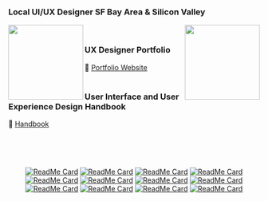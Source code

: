 ### Local UI/UX Designer SF Bay Area & Silicon Valley

<div>
<img height="150" align="left" src="https://github-readme-stats.vercel.app/api?username=jaeminkim-com&show_icons=true" />

<img height="150" align="right" src="https://github-readme-stats.vercel.app/api/top-langs/?username=jaeminkim-com&layout=compact" />
</div>

</BR>

### UX Designer Portfolio
:page_facing_up: [Portfolio Website](http://www.jaeminkim.com) <br></br>

### User Interface and User Experience Design Handbook
:book: [Handbook](https://github.com/jaeminkim-com/user_interface_and_user_experience_design_handbook) <br></br>

</BR>

<!-- Repos -->
</BR>

<div align="center">

[![ReadMe Card](https://github-readme-stats.vercel.app/api/pin/?username=jaeminkim-com&repo=user_interface_and_user_experience_design_handbook)](https://github.com/jaeminkim-com/user_interface_and_user_experience_design_handbook)
[![ReadMe Card](https://github-readme-stats.vercel.app/api/pin/?username=jaeminkim-com&repo=cl_scrapper)](https://github.com/jaeminkim-com/cl_scrapper)
[![ReadMe Card](https://github-readme-stats.vercel.app/api/pin/?username=jaeminkim-com&repo=shoepalace)](https://github.com/jaeminkim-com/shoepalace)
[![ReadMe Card](https://github-readme-stats.vercel.app/api/pin/?username=jaeminkim-com&repo=gpu_bot)](https://github.com/jaeminkim-com/gpu_bot)
[![ReadMe Card](https://github-readme-stats.vercel.app/api/pin/?username=jaeminkim-com&repo=apex-vr)](https://github.com/jaeminkim-com/apex-vr)
[![ReadMe Card](https://github-readme-stats.vercel.app/api/pin/?username=jaeminkim-com&repo=dasdasdigital_web_app)](https://github.com/jaeminkim-com/dasdasdigital_web_app)
[![ReadMe Card](https://github-readme-stats.vercel.app/api/pin/?username=jaeminkim-com&repo=dominos-app-visually-impaired)](https://github.com/jaeminkim-com/dominos-app-visually-impaired)
[![ReadMe Card](https://github-readme-stats.vercel.app/api/pin/?username=jaeminkim-com&repo=react-web-application-prototyping-with-bootstrap-studio)](https://github.com/jaeminkim-com/react-web-application-prototyping-with-bootstrap-studio)
[![ReadMe Card](https://github-readme-stats.vercel.app/api/pin/?username=jaeminkim-com&repo=lead-generator-automailer)](https://github.com/jaeminkim-com/lead-generator-automailer)
[![ReadMe Card](https://github-readme-stats.vercel.app/api/pin/?username=jaeminkim-com&repo=doc-list)](https://github.com/jaeminkim-com/doc-list)
[![ReadMe Card](https://github-readme-stats.vercel.app/api/pin/?username=jaeminkim-com&repo=11-11)](https://github.com/jaeminkim-com/11-11)
[![ReadMe Card](https://github-readme-stats.vercel.app/api/pin/?username=jaeminkim-com&repo=300)](https://github.com/jaeminkim-com/300)
</div>

</BR></BR>
